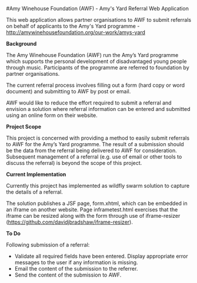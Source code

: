 #Amy Winehouse Foundation (AWF) - Amy's Yard Referral Web Application

This web application allows partner organisations to AWF to submit referrals on behalf of applicants to the Amy's Yard programme - http://amywinehousefoundation.org/our-work/amys-yard


**Background**

The Amy Winehouse Foundation (AWF) run the Amy’s Yard programme which supports the personal development of disadvantaged young people through music. Participants of the programme are referred to foundation by partner organisations.

The current referral process involves filling out a form (hard copy or word document) and submitting to AWF by post or email.

AWF would like to reduce the effort required to submit a referral and envision a solution where referral information can be entered and submitted using an online form on their website.

**Project Scope**

This project is concerned with providing a method to easily submit referrals to AWF for the Amy’s Yard programme. The result of a submission should be the data from the referral being delivered to AWF for consideration. Subsequent management of a referral (e.g. use of email or other tools to discuss the referral) is beyond the scope of this project.

**Current Implementation**

Currently this project has implemented as wildfly swarm solution to capture the details of a referral.

The solution publishes a JSF page, form.xhtml, which can be embedded in an iframe on another website. Page inframetest.html exercises that the iframe can be resized along with the form through use of iframe-resizer (https://github.com/davidjbradshaw/iframe-resizer).

**To Do**

Following submission of a referral:
- Validate all required fields have been entered. Display appropriate error messages to the user if any information is missing.
- Email the content of the submission to the referrer.
- Send the content of the submission to AWF.
